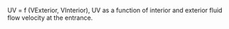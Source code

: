 ﻿UV = f (VExterior, VInterior), UV as a function of interior and exterior fluid flow velocity at the entrance.